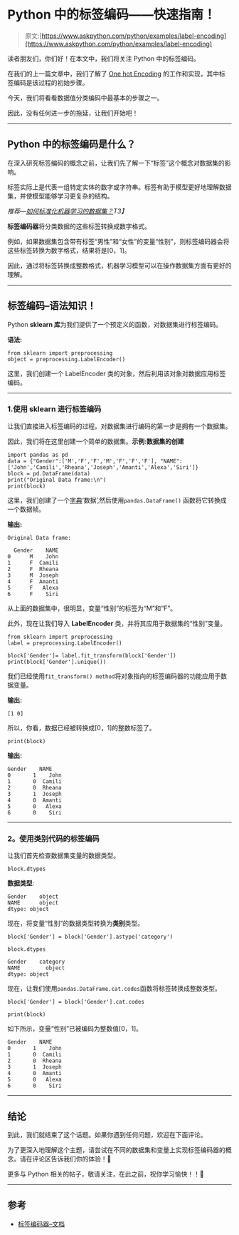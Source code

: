 # Python 中的标签编码——快速指南！

> 原文:[https://www.askpython.com/python/examples/label-encoding](https://www.askpython.com/python/examples/label-encoding)

读者朋友们，你们好！在本文中，我们将关注 Python 中的标签编码。

在我们的上一篇文章中，我们了解了 [One hot Encoding](https://www.askpython.com/python/examples/one-hot-encoding) 的工作和实现，其中标签编码是该过程的初始步骤。

今天，我们将看看数据值分类编码中最基本的步骤之一。

因此，没有任何进一步的拖延，让我们开始吧！

* * *

## Python 中的标签编码是什么？

在深入研究标签编码的概念之前，让我们先了解一下“标签”这个概念对数据集的影响。

标签实际上是代表一组特定实体的数字或字符串。标签有助于模型更好地理解数据集，并使模型能够学习更复杂的结构。

*推荐—[如何标准化机器学习的数据集？](https://www.askpython.com/python/examples/standardize-data-in-python)T3】*

**标签编码器**将分类数据的这些标签转换成数字格式。

例如，如果数据集包含带有标签“男性”和“女性”的变量“性别”，则标签编码器会将这些标签转换为数字格式，结果将是[0，1]。

因此，通过将标签转换成整数格式，机器学习模型可以在操作数据集方面有更好的理解。

* * *

## 标签编码–语法知识！

Python **sklearn 库**为我们提供了一个预定义的函数，对数据集进行标签编码。

**语法:**

```
from sklearn import preprocessing  
object = preprocessing.LabelEncoder() 

```

这里，我们创建一个 LabelEncoder 类的对象，然后利用该对象对数据应用标签编码。

* * *

### 1.使用 sklearn 进行标签编码

让我们直接进入标签编码的过程。对数据集进行编码的第一步是拥有一个数据集。

因此，我们将在这里创建一个简单的数据集。**示例:数据集的创建**

```
import pandas as pd 
data = {"Gender":['M','F','F','M','F','F','F'], "NAME":['John','Camili','Rheana','Joseph','Amanti','Alexa','Siri']}
block = pd.DataFrame(data)
print("Original Data frame:\n")
print(block)

```

这里，我们创建了一个[字典](https://www.askpython.com/python/dictionary/python-dictionary-dict-tutorial)‘数据’,然后使用`pandas.DataFrame()` 函数将它转换成一个数据帧。

**输出:**

```
Original Data frame:

  Gender    NAME
0      M    John
1      F  Camili
2      F  Rheana
3      M  Joseph
4      F  Amanti
5      F   Alexa
6      F    Siri

```

从上面的数据集中，很明显，变量“性别”的标签为“M”和“F”。

此外，现在让我们导入 **LabelEncoder** 类，并将其应用于数据集的“性别”变量。

```
from sklearn import preprocessing 
label = preprocessing.LabelEncoder() 

block['Gender']= label.fit_transform(block['Gender']) 
print(block['Gender'].unique())

```

我们已经使用`fit_transform() method`将对象指向的标签编码器的功能应用于数据变量。

**输出:**

```
[1 0]

```

所以，你看，数据已经被转换成[0，1]的整数标签了。

```
print(block)

```

**输出:**

```
Gender    NAME
0       1    John
1       0  Camili
2       0  Rheana
3       1  Joseph
4       0  Amanti
5       0   Alexa
6       0    Siri

```

* * *

### **2。使用类别代码的标签编码**

让我们首先检查数据集变量的数据类型。

```
block.dtypes

```

**数据类型**:

```
Gender    object
NAME      object
dtype: object

```

现在，将变量“性别”的数据类型转换为**类别**类型。

```
block['Gender'] = block['Gender'].astype('category')

```

```
block.dtypes

```

```
Gender    category
NAME        object
dtype: object

```

现在，让我们使用`pandas.DataFrame.cat.codes`函数将标签转换成整数类型。

```
block['Gender'] = block['Gender'].cat.codes

```

```
print(block)

```

如下所示，变量“性别”已被编码为整数值[0，1]。

```
Gender    NAME
0       1    John
1       0  Camili
2       0  Rheana
3       1  Joseph
4       0  Amanti
5       0   Alexa
6       0    Siri

```

* * *

## 结论

到此，我们就结束了这个话题。如果你遇到任何问题，欢迎在下面评论。

为了更深入地理解这个主题，请尝试在不同的数据集和变量上实现标签编码器的概念。请在评论区告诉我们你的体验！🙂

更多与 Python 相关的帖子，敬请关注，在此之前，祝你学习愉快！！🙂

* * *

## 参考

*   [标签编码器–文档](https://scikit-learn.org/stable/modules/generated/sklearn.preprocessing.LabelEncoder.html)